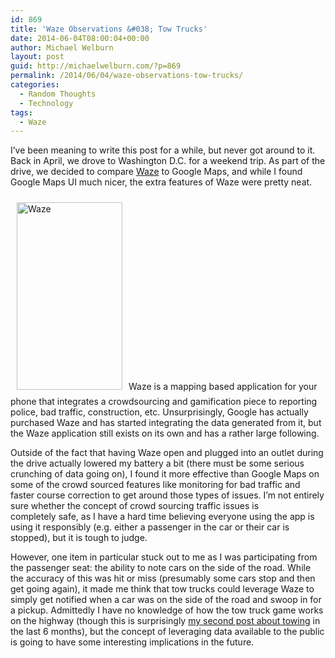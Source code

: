 ```yaml
---
id: 869
title: 'Waze Observations &#038; Tow Trucks'
date: 2014-06-04T08:00:04+00:00
author: Michael Welburn
layout: post
guid: http://michaelwelburn.com/?p=869
permalink: /2014/06/04/waze-observations-tow-trucks/
categories:
  - Random Thoughts
  - Technology
tags:
  - Waze
---
```

I&#8217;ve been meaning to write this post for a while, but never got around to it. Back in April, we drove to Washington D.C. for a weekend trip. As part of the drive, we decided to compare <a title="Waze" href="https://www.waze.com/" target="_blank">Waze</a> to Google Maps, and while I found Google Maps UI much nicer, the extra features of Waze were pretty neat.

<!--more-->

<img class="alignright wp-image-921 size-medium" style="padding: 10px;" src="http://michaelwelburn.com/wp-content/uploads/2014/05/image-169x300.png" alt="Waze" width="169" height="300" srcset="http://michaelwelburn.com/wp-content/uploads/2014/05/image-169x300.png 169w, http://michaelwelburn.com/wp-content/uploads/2014/05/image-576x1024.png 576w, http://michaelwelburn.com/wp-content/uploads/2014/05/image.png 640w" sizes="(max-width: 169px) 100vw, 169px" />Waze is a mapping based application for your phone that integrates a crowdsourcing and gamification piece to reporting police, bad traffic, construction, etc. Unsurprisingly, Google has actually purchased Waze and has started integrating the data generated from it, but the Waze application still exists on its own and has a rather large following.

Outside of the fact that having Waze open and plugged into an outlet during the drive actually lowered my battery a bit (there must be some serious crunching of data going on), I found it more effective than Google Maps on some of the crowd sourced features like monitoring for bad traffic and faster course correction to get around those types of issues. I&#8217;m not entirely sure whether the concept of crowd sourcing traffic issues is completely safe, as I have a hard time believing everyone using the app is using it responsibly (e.g. either a passenger in the car or their car is stopped), but it is tough to judge.

However, one item in particular stuck out to me as I was participating from the passenger seat: the ability to note cars on the side of the road. While the accuracy of this was hit or miss (presumably some cars stop and then get going again), it made me think that tow trucks could leverage Waze to simply get notified when a car was on the side of the road and swoop in for a pickup. Admittedly I have no knowledge of how the tow truck game works on the highway (though this is surprisingly <a title="Towing 2.0: The Future of the Industry" href="http://michaelwelburn.com/2013/12/30/towing-2-0-the-future-of-the-industry/" target="_blank">my second post about towing</a> in the last 6 months), but the concept of leveraging data available to the public is going to have some interesting implications in the future.